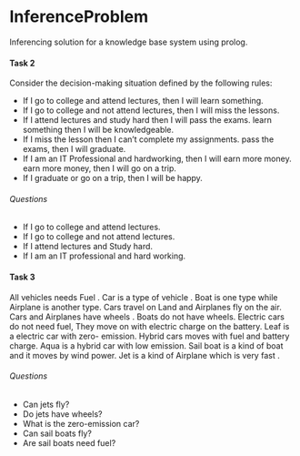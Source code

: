 # InferenceProblem
Inferencing solution for a knowledge base system using prolog. 

#### Task 2
Consider the decision-making situation defined by the following rules:

* If I go to college and attend lectures, then I will learn something.
* If I go to college and not attend lectures, then I will miss the lessons.
* If I attend lectures and study hard then I will pass the exams. learn something then I will be knowledgeable.
* If I miss the lesson then I can’t complete my assignments. pass the exams, then I will graduate.
* If I am an IT Professional and hardworking, then I will earn more money. earn more money, then I will go on a trip.
* If I graduate or go on a trip, then I will be happy.

###### Questions

* If I  go to college and attend lectures.
* If I  go to college and not attend lectures.
* If I  attend lectures and Study hard.
* If I  am an IT professional and hard working.

#### Task 3

All vehicles needs Fuel . Car is a type of vehicle . Boat is one type while Airplane is another type. Cars travel on Land and Airplanes fly on the air. Cars and Airplanes have wheels . Boats do not have wheels. Electric cars do not need fuel, They move on with electric charge on the battery. Leaf is a electric car with zero- emission. Hybrid cars moves with fuel and battery charge. Aqua is a hybrid car with low emission. Sail boat is a kind of boat and it moves by wind power. Jet is a kind of Airplane which is very fast .

###### Questions

* Can jets fly?
* Do jets have wheels?
* What is the zero-emission car?
* Can sail boats fly?
* Are sail boats need fuel?
